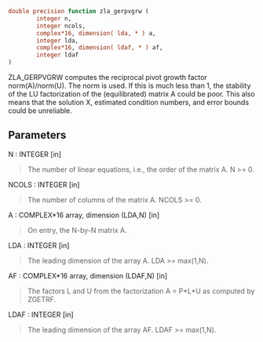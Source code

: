 ```fortran
double precision function zla_gerpvgrw (
        integer n,
        integer ncols,
        complex*16, dimension( lda, * ) a,
        integer lda,
        complex*16, dimension( ldaf, * ) af,
        integer ldaf
)
```

ZLA_GERPVGRW computes the reciprocal pivot growth factor
norm(A)/norm(U). The  norm is used. If this is
much less than 1, the stability of the LU factorization of the
(equilibrated) matrix A could be poor. This also means that the
solution X, estimated condition numbers, and error bounds could be
unreliable.

## Parameters
N : INTEGER [in]
> The number of linear equations, i.e., the order of the
> matrix A.  N >= 0.

NCOLS : INTEGER [in]
> The number of columns of the matrix A. NCOLS >= 0.

A : COMPLEX\*16 array, dimension (LDA,N) [in]
> On entry, the N-by-N matrix A.

LDA : INTEGER [in]
> The leading dimension of the array A.  LDA >= max(1,N).

AF : COMPLEX\*16 array, dimension (LDAF,N) [in]
> The factors L and U from the factorization
> A = P\*L\*U as computed by ZGETRF.

LDAF : INTEGER [in]
> The leading dimension of the array AF.  LDAF >= max(1,N).

